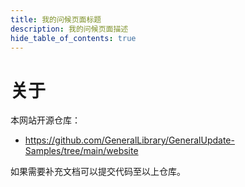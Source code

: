```yaml
---
title: 我的问候页面标题
description: 我的问候页面描述
hide_table_of_contents: true
---
```


# 关于

本网站开源仓库： 

- https://github.com/GeneralLibrary/GeneralUpdate-Samples/tree/main/website

如果需要补充文档可以提交代码至以上仓库。